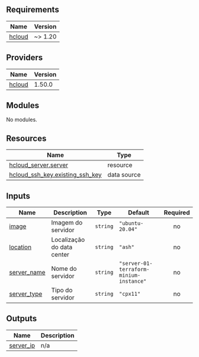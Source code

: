 ## Requirements

| Name | Version |
|------|---------|
| <a name="requirement_hcloud"></a> [hcloud](#requirement\_hcloud) | ~> 1.20 |

## Providers

| Name | Version |
|------|---------|
| <a name="provider_hcloud"></a> [hcloud](#provider\_hcloud) | 1.50.0 |

## Modules

No modules.

## Resources

| Name | Type |
|------|------|
| [hcloud_server.server](https://registry.terraform.io/providers/hetznercloud/hcloud/latest/docs/resources/server) | resource |
| [hcloud_ssh_key.existing_ssh_key](https://registry.terraform.io/providers/hetznercloud/hcloud/latest/docs/data-sources/ssh_key) | data source |

## Inputs

| Name | Description | Type | Default | Required |
|------|-------------|------|---------|:--------:|
| <a name="input_image"></a> [image](#input\_image) | Imagem do servidor | `string` | `"ubuntu-20.04"` | no |
| <a name="input_location"></a> [location](#input\_location) | Localização do data center | `string` | `"ash"` | no |
| <a name="input_server_name"></a> [server\_name](#input\_server\_name) | Nome do servidor | `string` | `"server-01-terraform-minium-instance"` | no |
| <a name="input_server_type"></a> [server\_type](#input\_server\_type) | Tipo do servidor | `string` | `"cpx11"` | no |

## Outputs

| Name | Description |
|------|-------------|
| <a name="output_server_ip"></a> [server\_ip](#output\_server\_ip) | n/a |
